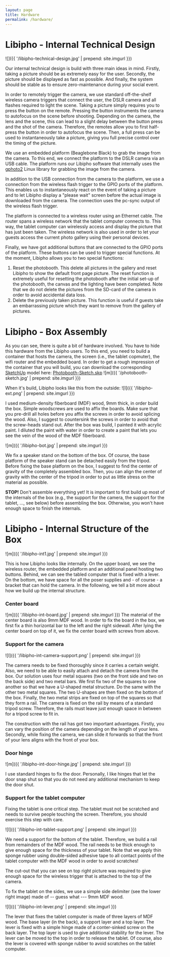 ```yaml
---
layout: page
title: Hardware
permalink: /hardware/
---
```


# Libipho - Internal Technical Design
![]({{ '/libipho-technical-design.jpg' | prepend: site.imgurl }})

Our internal technical design is build with three main ideas in mind. Firstly, taking a picture should be as extremely easy for the user. Secondly, the picture should be displayed as fast as possible. And finally, the system should be stable as to ensure zero-maintenance during your social event.

In order to remotely trigger the camera, we use standard off-the-shelf wireless camera triggers that connect the user, the DSLR camera and all flashes required to light the scene. Taking a picture simply requires you to press the button on the remote. Pressing the button instruments the camera to autofocus on the scene before shooting. Depending on the camera, the lens and the scene, this can lead to a slight delay between the button press and the shot of the camera. Therefore, the remotes allow you to first half-press the button in order to autofocus the scene. Then, a full press can be used to instantaneously take a picture, giving you full precise control over the timing of the picture.

We use an embedded platform (Beaglebone Black) to grab the image from the camera. To this end, we connect the platform to the DSLR camera via an USB cable. The platform runs our Libipho software that internally uses the [gphoto2](http://gphoto.sourceforge.net/proj/gphoto2/) Linux library for grabbing the image from the camera.

In addition to the USB connection from the camera to the platform, we use a connection from the wireless flash trigger to the GPIO ports of the platform. This enables us to instantaneously react on the event of taking a picture and to let Libipho display a "please wait" screen before the actual image is downloaded from the camera. The connection uses the pc-sync output of the wireless flash trigger.

The platform is connected to a wireless router using an Ethernet cable. The router spans a wireless network that the tablet computer connects to. This way, the tablet computer can wirelessly access and display the picture that has just been taken. The wireless network is also used in order to let your guests access the current photo gallery using their personal devices.

Finally, we have got additional buttons that are connected to the GPIO ports of the platform. These buttons can be used to trigger special functions. At the moment, Libipho allows you to two special functions:

1. Reset the photobooth. This delete all pictures in the gallery and reset Libipho to show the default front page picture. The reset function is extremely useful for resetting the photobooth after the initial set-up of the photobooth, the canvas and the lighting have been completed. Note that we do not delete the pictures from the SD-card of the camera in order to avoid accidental data loss. 
2. Delete the previously taken picture. This function is useful if guests take an embarrassing picture which they want to remove from the gallery of pictures.

# Libipho - Box Assembly
As you can see, there is quite a bit of hardware involved. You have to hide this hardware from the Libipho users. To this end, you need to build a container that hosts the camera, the screen (i.e., the tablet copmuter), the wifi router and the embedded board. In order to get a rough impression of the container that you will build, you can download the corresponding [SketchUp](http://www.sketchup.com/) model here: [Photobooth-Sketch.skp](/res/Photobooth-Sketch.skp)
![m]({{ '/photobooth-sketch.jpg' | prepend: site.imgurl }})

When it's build, Libipho looks like this from the outside:
![l]({{ '/libipho-ext.png' | prepend: site.imgurl }})

I used medium-density fiberboard (MDF) wood, 9mm thick, in order build the box. Simple woodscrews are used to affix the boards. Make sure that you pre-drill all holes before you affix the screws in order to avoid splicing the wood. Also, I suggest to countersink the screws in order to avoid that the screw-heads stand out. After the box was build, I painted it with acrylic paint. I diluted the paint with water in order to create a paint that lets you see the vein of the wood of the MDF fiberboard.

![m]({{ '/libipho-bot.jpg' | prepend: site.imgurl }})

We fix a speaker stand on the bottom of the box. Of course, the base platform of the speaker stand can be detached easily from the tripod. Before fixing the base platform on the box, I suggest to find the center of gravity of the completely assembled box. Then, you can align the center of gravity with the center of the tripod in order to put as little stress on the material as possible.

**STOP!** Don't assemble everything yet! It is important to first build up most of the internals of the box (e.g., the support for the camera, the support for the tablet, ..., see below) before assembling the box. Otherwise, you won't have enough space to finish the internals.

# Libipho - Internal Structure of the Box
![m]({{ '/libipho-int1.jpg' | prepend: site.imgurl }})

This is how Libipho looks like internally. On the upper board, we see the wireless router, the embedded platform and an additional panel hosting two buttons. Behind, we can see the tabled computer that is fixed with a lever. On the bottom, we have space for all the poser supplies and - of course - a bracket that can hold the camera. In the following, we tell a bit more about how we build up the internal structure.

### Center board
![m]({{ '/libipho-int-board.jpg' | prepend: site.imgurl }})
The material of the center board is also 9mm MDF wood. In order to fix the board in the box, we first fix a thin horizontal bar to the left and the right sidewall. After lying the center board on top of it, we fix the center board with screws from above.

### Support for the camera
![l]({{ '/libipho-int-camera-support.png' | prepend: site.imgurl }})

The camera needs to be fixed thoroughly since it carries a certain weight. Also, we need to be able to easily attach and detach the camera from the box. Our solution uses four metal squares (two on the front side and two on the back side) and two metal bars. We first fix two of the squares to one another so that we have a U-shaped metal structure. Do the same with the other two metal squares. The two U-shapes are then fixed on the bottom of the box. Finally, the two metal strips are fixed on top of the squares so that they form a rail. The camera is fixed on the rail by means of a standard tripod screw. Therefore, the rails must leave just enough space in between for a tripod screw to fit in.

The construction with the rail has got two important advantages. Firstly, you can vary the position of the camera depending on the length of your lens. Secondly, while fixing the camera, we can slide it forwards so that the front of your lens aligns with the front of your box.

### Door hinge
![m]({{ '/libipho-int-door-hinge.jpg' | prepend: site.imgurl }})

I use standard hinges to fix the door. Personally, I like hinges that let the door snap shut so that you do not need any additional mechanism to keep the door shut.

### Support for the tablet computer
Fixing the tablet is one critical step. The tablet must not be scratched and needs to survive people touching the screen. Therefore, you should exercise this step with care.

![l]({{ '/libipho-int-tablet-support.png' | prepend: site.imgurl }})

We need a support for the bottom of the tablet. Therefore, we build a rail from remainders of the MDF wood. 
The rail needs to be thick enough to give enough space for the thickness of your tablet. Note that we apply thin sponge rubber using double-sided adhesive tape to all contact points of the tablet computer with the MDF wood in order to avoid scratches!

The cut-out that you can see on top right picture was required to give enough space for the wireless trigger that is attached to the top of the camera.

To fix the tablet on the sides, we use a simple side delimiter (see the lower right image) made of -- guess what --- 9mm MDF wood.

![l]({{ '/libipho-int-lever.png' | prepend: site.imgurl }})

The lever that fixes the tablet computer is made of three layers of MDF wood. The base layer (in the back), a support layer and a top layer. The lever is fixed with a simple hinge made of a conter-sinked screw on the back layer. The top layer is used to give additional stability for the lever. The lever can be moved to the top in order to release the tablet. Of course, also the lever is covered with sponge rubber to avoid scratches on the tablet computer.


